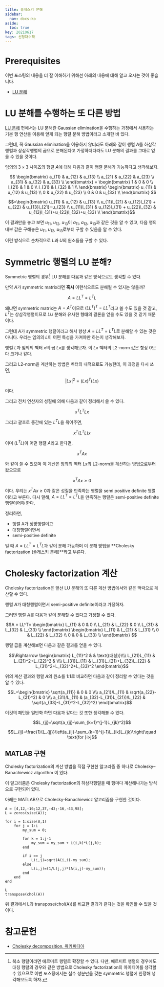 ```yaml
---
title: 숄레스키 분해
sidebar:
  nav: docs-ko
aside:
  toc: true
key: 20210617
tags: 선형대수학
---
```


# Prerequisites

이번 포스팅의 내용을 더 잘 이해하기 위해선 아래의 내용에 대해 알고 오시는 것이 좋습니다.

* [LU 분해](https://angeloyeo.github.io/2021/06/16/LU_decomposition.html)

# LU 분해를 수행하는 또 다른 방법

[LU 분해](https://angeloyeo.github.io/2021/06/16/LU_decomposition.html) 편에서는 LU 분해란 Gaussian elimination을 수행하는 과정에서 사용하는 기본 행 연산을 이용해 얻게 되는 행렬 분해 방법이라고 소개한 바 있다.

그런데, 꼭 Gaussian elimination을 이용하지 않더라도 아래와 같이 행렬 $A$를 하삼각행렬과 상삼각행렬의 곱으로 분해된다고 가정하더다라도 LU 분해의 결과를 그대로 얻을 수 있을 것이다.

임의의 $3\times 3$ 사이즈의 행렬 $A$에 대해 다음과 같이 행렬 분해가 가능하다고 생각해보자.

$$
    \begin{bmatrix}
        a_{11} & a_{12} & a_{13} \\
        a_{21} & a_{22} & a_{23} \\
        a_{31} & a_{32} & a_{33} \\
    \end{bmatrix} = 
    \begin{bmatrix}
        1      & 0      & 0 \\
        l_{21} & 1      & 0 \\
        l_{31} & l_{32} & 1 \\
    \end{bmatrix}
    \begin{bmatrix}
        u_{11} & u_{12} & u_{13} \\
        0      & u_{22} & u_{23} \\
        0      & 0      & u_{33} \\
    \end{bmatrix}
$$

$$=\begin{bmatrix}
    u_{11}          & u_{12}                      & u_{13} \\
    u_{11}l_{21}    & u_{12}l_{21} + u_{22}       & u_{13}l_{21}+u_{23} \\
    u_{11}l_{31}    & u_{12}l_{31} + u_{22}l_{32} & u_{13}l_{31}+u_{23}l_{32}+u_{33} \\
\end{bmatrix}$$

이 결과만을 놓고 보면 $u_{11}$, $u_{12}$, $u_{13}$이 $a_{11}$, $a_{12}$, $a_{13}$과 같은 것을 알 수 있고, 다음 행의 내부 값은 구해놓은 $u_{11}$, $u_{12}$, $u_{13}$로부터 구할 수 있음을 알 수 있다. 

이런 방식으로 순차적으로 $L$과 $U$의 원소들을 구할 수 있다.

# Symmetric 행렬의 LU 분해?

Symmetric 행렬의 경우[^1] LU 분해를 다음과 같은 방식으로도 생각할 수 있다.

[^1]: 복소 행렬이라면 에르미트 행렬로 확장할 수 있다. 다만, 에르미트 행렬의 경우에도 대칭 행렬의 경우와 같은 방법으로 Cholesky factorization의 아이디어를 생각할 수 있으므로 이번 포스팅에서는 실수 성분만을 갖는 symmetric 행렬에 한정해 생각해보도록 하자.

만약 $A$가 symmetric matrix라면 **혹시** 이런식으로도 분해될 수 있지는 않을까?

$$A=LL^T=L^TL$$

왜냐면 symmetric matrix는 $A=A^T$이므로 $(LL^T)^T = LL^T$라고 쓸 수도 있을 것 같고, $L^T$는 상삼각행렬이므로 $LU$ 분해와 유사한 형태의 결론을 얻을 수도 있을 것 같기 때문이다.

[//]:# (Positive Definite 조건이 필요한 이유?)

그런데 $A$가 symmetric 행렬이라고 해서 항상 $A=LL^T=L^TL$로 분해할 수 있는 것은 아니다. 우리는 임의의 $L$이 어떤 특성을 가져야만 하는지 생각해보자.

행렬 $L$과 임의의 벡터 $x$의 곱 $Lx$를 생각해보자. 이 $Lx$ 벡터의 L2-norm 값은 항상 0보다 크거나 같다. 

그리고 L2-norm을 계산하는 방법은 벡터의 내적으로도 가능한데, 이 과정을 다시 쓰면,

$$|Lx|^2 = (Lx)^T(Lx)$$

이다.

그리고 전치 연산자의 성질에 의해 다음과 같이 정리해서 쓸 수 있다.

$$x^TL^TLx$$

그리고 괄호로 중간에 있는 $L^TL$을 묶어주면,

$$x^T(L^TL)x$$

이며 $(L^TL)$이 어떤 행렬 $A$라고 한다면,

$$x^TAx$$

와 같이 쓸 수 있으며 이 계산은 임의의 벡터 $Lx$의 L2-norm을 계산하는 방법으로부터 왔으므로

$$x^TAx\geq 0$$

이다. 우리는 $x^TAx\geq 0$과 같은 성질을 만족하는 행렬을 semi positive definite 행렬이라고 부른다. 다시 말해, $A=LL^T=L^TL$을 만족하는 행렬은 semi-positive definite 행렬이어야 한다.

정리하면,

* 행렬 A가 정방행렬이고
* 대칭행렬이면서
* semi-positive definite

일 때 $A=LL^T=L^TL$과 같이 분해 가능하며 이 분해 방법을 **Cholesky factorization (숄레스키 분해)**라고 부른다.

# Cholesky factorization 계산

Cholesky factorization은 앞선 LU 분해의 또 다른 계산 방법에서와 같은 맥락으로 계산할 수 있다.

행렬 $A$가 대칭행렬이면서 semi-positive definite이라고 가정하자.

그러면 행렬 $A$를 다음과 같이 분해할 수 있다고 가정할 수 있다.

$$A = LL^T= 
    \begin{bmatrix}
        L_{11} & 0      & 0 \\
        L_{21} & L_{22} & 0 \\
        L_{31} & L_{32} & L_{33} \\
    \end{bmatrix}
    \begin{bmatrix}
        L_{11} & L_{21} & L_{31} \\
        0      & L_{22} & L_{32} \\
        0      & 0      & L_{33} \\
    \end{bmatrix}
$$

행렬 곱을 계산해보면 다음과 같은 결과를 얻을 수 있다.

$$\Rightarrow \begin{bmatrix}
    L_{11}^2     &                           & \text{(대칭)}\\\\
    L_{21}L_{11} & L_{21}^2+L_{22}^2         &             \\\\
    L_{31}L_{11} & L_{31}L_{21}+L_{32}L_{22} & L_{31}^2+L_{32}^2+L_{33}^2
\end{bmatrix}$$

위의 계산 결과와 행렬 $A$의 원소를 1:1로 비교하면 다음과 같이 정리할 수 있다는 것을 알 수 있다.

$$L=\begin{bmatrix}
    \sqrt{a_{11}}    &    0 & 0 \\\\
    a_{21}/L_{11}    &    \sqrt{a_{22}-L_{21}^2}  & 0 \\\\
    a_{31}/L_{11}    &    (a_{32}-L_{31}L_{21})/L_{22} & \sqrt{a_{33}-L_{31}^2-L_{32}^2}
\end{bmatrix}$$

이것의 패턴을 일반화 하면 다음과 같다는 것 또한 생각해볼 수 있다.

$$L_{jj}=\sqrt{a_{jj}-\sum_{k=1}^{j-1}L_{jk}^2}$$

$$L_{ij}=\frac{1}{L_{jj}}\left(a_{ij}-\sum_{k=1}^{j-1}L_{ik}L_{jk}\right)\quad \text{for }i>j$$

## MATLAB 구현

Cholesky factorization의 계산 방법을 직접 구현한 알고리즘 중 하나로  Cholesky–Banachiewicz algorithm 이 있다.

이 알고리즘은 Cholesky factorization의 하삼각행렬을 매 행마다 계산해나가는 방식으로 구현되어 있다.

아래는 MATLAB으로 Cholesky-Banachiewicz 알고리즘을 구현한 것이다.

```{MATLAB}
A = [4,12,-16;12,37,-43;-16,-43,98];
L = zeros(size(A));

for i = 1:size(A,1)
    for j = 1:i
        my_sum = 0;
        
        for k = 1:j-1
            my_sum = my_sum + L(i,k)*L(j,k);
        end
        
        if i == j
            L(i,j)=sqrt(A(i,i)-my_sum);
        else
            L(i,j)=(1/L(j,j)*(A(i,j)-my_sum));
        end
    end
end

L
transpose(chol(A))
```

위 결과에서 L과 transpose(chol(A))를 비교한 결과가 같다는 것을 확인할 수 있을 것이다.

# 참고문헌

* [Cholesky decomposition, 위키피디아](https://en.wikipedia.org/wiki/Cholesky_decomposition)